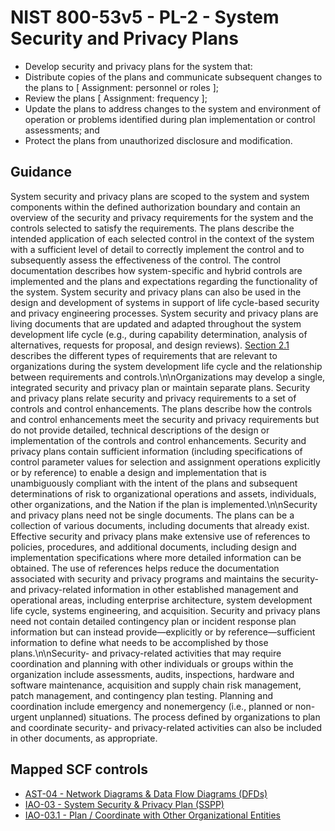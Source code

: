 # NIST 800-53v5 - PL-2 - System Security and Privacy Plans
- Develop security and privacy plans for the system that:
- Distribute copies of the plans and communicate subsequent changes to the plans to \[ Assignment: personnel or roles \];
- Review the plans \[ Assignment: frequency \];
- Update the plans to address changes to the system and environment of operation or problems identified during plan implementation or control assessments; and
- Protect the plans from unauthorized disclosure and modification.
## Guidance
System security and privacy plans are scoped to the system and system components within the defined authorization boundary and contain an overview of the security and privacy requirements for the system and the controls selected to satisfy the requirements. The plans describe the intended application of each selected control in the context of the system with a sufficient level of detail to correctly implement the control and to subsequently assess the effectiveness of the control. The control documentation describes how system-specific and hybrid controls are implemented and the plans and expectations regarding the functionality of the system. System security and privacy plans can also be used in the design and development of systems in support of life cycle-based security and privacy engineering processes. System security and privacy plans are living documents that are updated and adapted throughout the system development life cycle (e.g., during capability determination, analysis of alternatives, requests for proposal, and design reviews). [Section 2.1](#c3397cc9-83c6-4459-adb2-836739dc1b94) describes the different types of requirements that are relevant to organizations during the system development life cycle and the relationship between requirements and controls.\n\nOrganizations may develop a single, integrated security and privacy plan or maintain separate plans. Security and privacy plans relate security and privacy requirements to a set of controls and control enhancements. The plans describe how the controls and control enhancements meet the security and privacy requirements but do not provide detailed, technical descriptions of the design or implementation of the controls and control enhancements. Security and privacy plans contain sufficient information (including specifications of control parameter values for selection and assignment operations explicitly or by reference) to enable a design and implementation that is unambiguously compliant with the intent of the plans and subsequent determinations of risk to organizational operations and assets, individuals, other organizations, and the Nation if the plan is implemented.\n\nSecurity and privacy plans need not be single documents. The plans can be a collection of various documents, including documents that already exist. Effective security and privacy plans make extensive use of references to policies, procedures, and additional documents, including design and implementation specifications where more detailed information can be obtained. The use of references helps reduce the documentation associated with security and privacy programs and maintains the security- and privacy-related information in other established management and operational areas, including enterprise architecture, system development life cycle, systems engineering, and acquisition. Security and privacy plans need not contain detailed contingency plan or incident response plan information but can instead provide—explicitly or by reference—sufficient information to define what needs to be accomplished by those plans.\n\nSecurity- and privacy-related activities that may require coordination and planning with other individuals or groups within the organization include assessments, audits, inspections, hardware and software maintenance, acquisition and supply chain risk management, patch management, and contingency plan testing. Planning and coordination include emergency and nonemergency (i.e., planned or non-urgent unplanned) situations. The process defined by organizations to plan and coordinate security- and privacy-related activities can also be included in other documents, as appropriate.
## Mapped SCF controls
- [AST-04 - Network Diagrams & Data Flow Diagrams (DFDs)](../scf/ast-04-networkdiagrams&dataflowdiagrams(dfds).md)
- [IAO-03 - System Security & Privacy Plan (SSPP)](../scf/iao-03-systemsecurity&privacyplan(sspp).md)
- [IAO-03.1 - Plan / Coordinate with Other Organizational Entities](../scf/iao-031-plan/coordinatewithotherorganizationalentities.md)